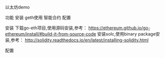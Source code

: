 以太坊demo

功能
 安装
 geth使用
 智能合约
 配置
 
安装
 下载go-eth项目,使用源码安装,参考：
 https://ethereum.github.io/go-ethereum/install/#build-it-from-source-code
 安装solc,使用binary package安装,参考：
 http://solidity.readthedocs.io/en/latest/installing-solidity.html
 
配置
 